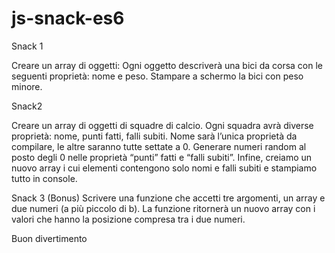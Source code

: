 # js-snack-es6

Snack 1

Creare un array di oggetti: Ogni oggetto descriverà una bici da corsa con le seguenti proprietà: nome e peso. Stampare a schermo la bici con peso minore.

Snack2

Creare un array di oggetti di squadre di calcio. 
Ogni squadra avrà diverse proprietà: nome, punti fatti, falli subiti. 
Nome sarà l’unica proprietà da compilare, le altre saranno tutte settate a 0.
Generare numeri random al posto degli 0 nelle proprietà “punti” fatti e “falli subiti”.
Infine, creiamo un nuovo array i cui elementi contengono solo nomi e falli subiti e stampiamo tutto in console.

Snack 3 (Bonus)
Scrivere una funzione che accetti tre argomenti, un array e due numeri (a più piccolo di b). La funzione ritornerà un nuovo array con i valori che hanno la posizione compresa tra i due numeri.

Buon divertimento 